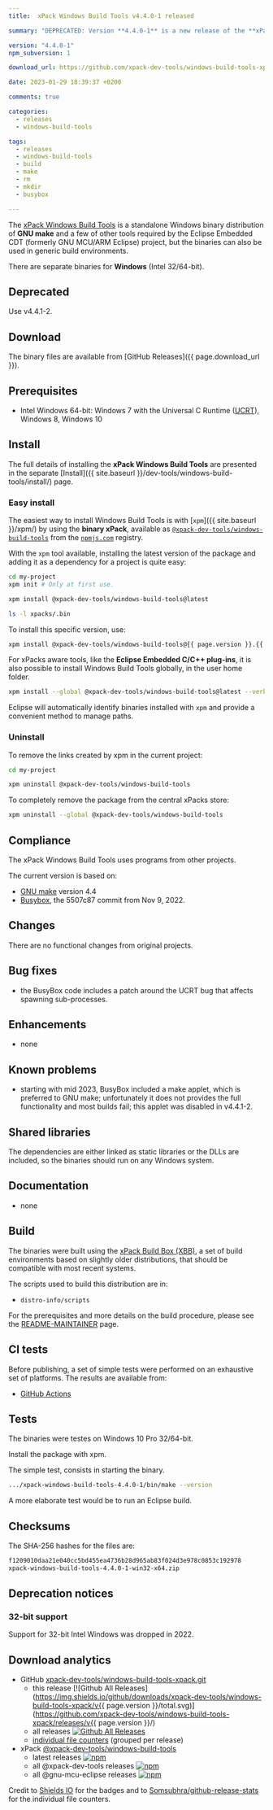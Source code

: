 ```yaml
---
title:  xPack Windows Build Tools v4.4.0-1 released

summary: "DEPRECATED: Version **4.4.0-1** is a new release of the **xPack Windows Build Tools** package, following the make release."

version: "4.4.0-1"
npm_subversion: 1

download_url: https://github.com/xpack-dev-tools/windows-build-tools-xpack/releases/tag/v4.4.0-1/

date: 2023-01-29 18:39:37 +0200

comments: true

categories:
  - releases
  - windows-build-tools

tags:
  - releases
  - windows-build-tools
  - build
  - make
  - rm
  - mkdir
  - busybox

---
```


The [xPack Windows Build Tools](https://xpack.github.io/dev-tools/windows-build-tools/)
is a standalone Windows binary distribution of
**GNU make** and a few of other tools required by the Eclipse Embedded CDT
(formerly GNU MCU/ARM Eclipse) project, but the binaries can also be used in
generic build environments.

There are separate binaries for **Windows** (Intel 32/64-bit).

## Deprecated

Use v4.4.1-2.

## Download

The binary files are available from [GitHub Releases]({{ page.download_url }}).

## Prerequisites

- Intel Windows 64-bit: Windows 7 with the Universal C Runtime
  ([UCRT](https://support.microsoft.com/en-us/topic/update-for-universal-c-runtime-in-windows-c0514201-7fe6-95a3-b0a5-287930f3560c)),
  Windows 8, Windows 10

## Install

The full details of installing the **xPack Windows Build Tools**
are presented in the separate [Install]({{ site.baseurl }}/dev-tools/windows-build-tools/install/) page.

### Easy install

The easiest way to install Windows Build Tools is with
[`xpm`]({{ site.baseurl }}/xpm/)
by using the **binary xPack**, available as
[`@xpack-dev-tools/windows-build-tools`](https://www.npmjs.com/package/@xpack-dev-tools/windows-build-tools)
from the [`npmjs.com`](https://www.npmjs.com) registry.

With the `xpm` tool available, installing
the latest version of the package and adding it as
a dependency for a project is quite easy:

```sh
cd my-project
xpm init # Only at first use.

xpm install @xpack-dev-tools/windows-build-tools@latest

ls -l xpacks/.bin
```

To install this specific version, use:

```sh
xpm install @xpack-dev-tools/windows-build-tools@{{ page.version }}.{{ page.npm_subversion }}
```

For xPacks aware tools, like the **Eclipse Embedded C/C++ plug-ins**,
it is also possible to install Windows Build Tools globally, in the user home folder.

```sh
xpm install --global @xpack-dev-tools/windows-build-tools@latest --verbose
```

Eclipse will automatically
identify binaries installed with
`xpm` and provide a convenient method to manage paths.

### Uninstall

To remove the links created by xpm in the current project:

```sh
cd my-project

xpm uninstall @xpack-dev-tools/windows-build-tools
```

To completely remove the package from the central xPacks store:

```sh
xpm uninstall --global @xpack-dev-tools/windows-build-tools
```

## Compliance

The xPack Windows Build Tools uses programs from other projects.

The current version is based on:

- [GNU make](https://ftpmirror.gnu.org/make/) version 4.4
- [Busybox](https://github.com/rmyorston/busybox-w32), the 5507c87
commit from Nov 9, 2022.

## Changes

There are no functional changes from original projects.

## Bug fixes

- the BusyBox code includes a patch around the UCRT bug that affects spawning
  sub-processes.

## Enhancements

- none

## Known problems

- starting with mid 2023, BusyBox included a make applet, which is preferred
  to GNU make; unfortunately it does not provides the full functionality
  and most builds fail; this applet was disabled in v4.4.1-2.

## Shared libraries

The dependencies are either linked as static libraries or the
DLLs are included, so the binaries should run on any Windows system.

## Documentation

- none

## Build

The binaries were built using the
[xPack Build Box (XBB)](https://xpack.github.io/xbb/), a set
of build environments based on slightly older distributions, that should be
compatible with most recent systems.

The scripts used to build this distribution are in:

- `distro-info/scripts`

For the prerequisites and more details on the build procedure, please see the
[README-MAINTAINER](https://github.com/xpack-dev-tools/windows-build-tools-xpack/blob/xpack/README-MAINTAINER.md) page.

## CI tests

Before publishing, a set of simple tests were performed on an exhaustive
set of platforms. The results are available from:

- [GitHub Actions](https://github.com/xpack-dev-tools/windows-build-tools-xpack/actions/)

## Tests

The binaries were testes on Windows 10 Pro 32/64-bit.

Install the package with xpm.

The simple test, consists in starting the binary.

```sh
.../xpack-windows-build-tools-4.4.0-1/bin/make --version
```

A more elaborate test would be to run an Eclipse build.

## Checksums

The SHA-256 hashes for the files are:

```txt
f1209010daa21e040cc5bd455ea4736b28d965ab83f024d3e978c0853c192978
xpack-windows-build-tools-4.4.0-1-win32-x64.zip

```

## Deprecation notices

### 32-bit support

Support for 32-bit Intel Windows was dropped in 2022.

## Download analytics

- GitHub [xpack-dev-tools/windows-build-tools-xpack.git](https://github.com/xpack-dev-tools/windows-build-tools-xpack/)
  - this release [![Github All Releases](https://img.shields.io/github/downloads/xpack-dev-tools/windows-build-tools-xpack/v{{ page.version }}/total.svg)](https://github.com/xpack-dev-tools/windows-build-tools-xpack/releases/v{{ page.version }}/)
  - all releases [![Github All Releases](https://img.shields.io/github/downloads/xpack-dev-tools/windows-build-tools-xpack/total.svg)](https://github.com/xpack-dev-tools/windows-build-tools-xpack/releases/)
  - [individual file counters](https://somsubhra.github.io/github-release-stats/?username=xpack-dev-tools&repository=windows-build-tools-xpack) (grouped per release)
- xPack [@xpack-dev-tools/windows-build-tools](https://github.com/xpack-dev-tools/windows-build-tools-xpack/)
  - latest releases [![npm](https://img.shields.io/npm/dw/@xpack-dev-tools/windows-build-tools.svg)](https://www.npmjs.com/package/@xpack-dev-tools/windows-build-tools/)
  - all @xpack-dev-tools releases [![npm](https://img.shields.io/npm/dt/@xpack-dev-tools/windows-build-tools.svg)](https://www.npmjs.com/package/@xpack-dev-tools/windows-build-tools/)
  - all @gnu-mcu-eclipse releases [![npm](https://img.shields.io/npm/dt/@gnu-mcu-eclipse/windows-build-tools.svg)](https://www.npmjs.com/package/@gnu-mcu-eclipse/windows-build-tools/)

Credit to [Shields IO](https://shields.io) for the badges and to
[Somsubhra/github-release-stats](https://github.com/Somsubhra/github-release-stats)
for the individual file counters.
